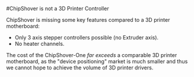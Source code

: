 #ChipShover is not a 3D Printer Controller

ChipShover is missing some key features compared to a 3D printer motherboard:

* Only 3 axis stepper controllers possible (no Extruder axis).
* No heater channels.

The cost of the ChipShover-One *far exceeds* a comparable 3D printer motherboard, as the "device positioning" market is much smaller and thus we cannot hope to achieve the volume of 3D printer drivers.
